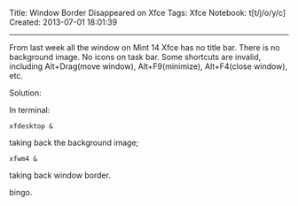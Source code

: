 Title: Window Border Disappeared on Xfce
Tags: Xfce
Notebook: t[t/j/o/y/c]
Created: 2013-07-01 18:01:39

------

From last week all the window on Mint 14 Xfce has no title bar. There is no background image. No icons on task bar. Some shortcuts are invalid, including Alt+Drag(move window), Alt+F9(minimize), Alt+F4(close window), etc.

Solution:

In terminal: 

    xfdesktop &

taking back the background image;

    xfwm4 &

taking back window border.

bingo.
